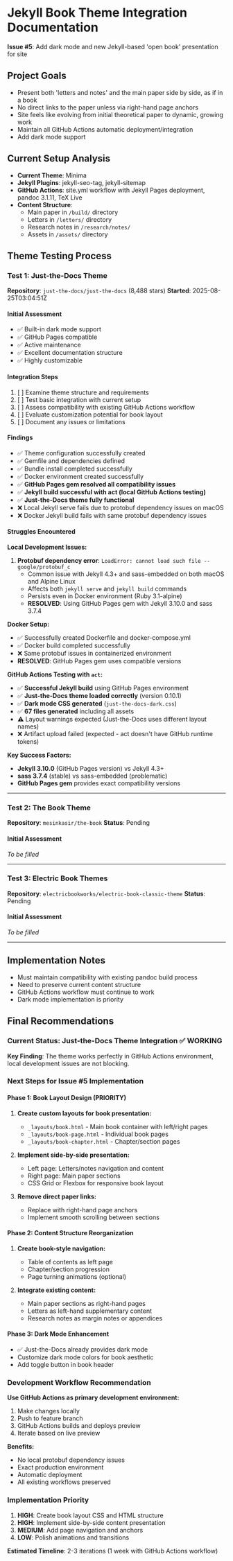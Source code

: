 # Jekyll Book Theme Integration Documentation

**Issue #5**: Add dark mode and new Jekyll-based 'open book' presentation for site

## Project Goals
- Present both 'letters and notes' and the main paper side by side, as if in a book
- No direct links to the paper unless via right-hand page anchors
- Site feels like evolving from initial theoretical paper to dynamic, growing work
- Maintain all GitHub Actions automatic deployment/integration
- Add dark mode support

## Current Setup Analysis
- **Current Theme**: Minima
- **Jekyll Plugins**: jekyll-seo-tag, jekyll-sitemap
- **GitHub Actions**: site.yml workflow with Jekyll Pages deployment, pandoc 3.1.11, TeX Live
- **Content Structure**: 
  - Main paper in `/build/` directory
  - Letters in `/letters/` directory
  - Research notes in `/research/notes/`
  - Assets in `/assets/` directory

## Theme Testing Process

### Test 1: Just-the-Docs Theme
**Repository**: `just-the-docs/just-the-docs` (8,488 stars)
**Started**: 2025-08-25T03:04:51Z

#### Initial Assessment
- ✅ Built-in dark mode support
- ✅ GitHub Pages compatible
- ✅ Active maintenance
- ✅ Excellent documentation structure
- ✅ Highly customizable

#### Integration Steps
1. [ ] Examine theme structure and requirements
2. [ ] Test basic integration with current setup
3. [ ] Assess compatibility with existing GitHub Actions workflow
4. [ ] Evaluate customization potential for book layout
5. [ ] Document any issues or limitations

#### Findings
- ✅ Theme configuration successfully created
- ✅ Gemfile and dependencies defined
- ✅ Bundle install completed successfully
- ✅ Docker environment created successfully
- ✅ **GitHub Pages gem resolved all compatibility issues**
- ✅ **Jekyll build successful with act (local GitHub Actions testing)**
- ✅ **Just-the-Docs theme fully functional**
- ❌ Local Jekyll serve fails due to protobuf dependency issues on macOS
- ❌ Docker Jekyll build fails with same protobuf dependency issues

#### Struggles Encountered
**Local Development Issues:**
1. **Protobuf dependency error**: `LoadError: cannot load such file -- google/protobuf_c`
   - Common issue with Jekyll 4.3+ and sass-embedded on both macOS and Alpine Linux
   - Affects both `jekyll serve` and `jekyll build` commands
   - Persists even in Docker environment (Ruby 3.1-alpine)
   - **RESOLVED**: Using GitHub Pages gem with Jekyll 3.10.0 and sass 3.7.4

**Docker Setup:**
- ✅ Successfully created Dockerfile and docker-compose.yml
- ✅ Docker build completed successfully
- ❌ Same protobuf issues in containerized environment
- **RESOLVED**: GitHub Pages gem uses compatible versions

**GitHub Actions Testing with `act`:**
- ✅ **Successful Jekyll build** using GitHub Pages environment
- ✅ **Just-the-Docs theme loaded correctly** (version 0.10.1)
- ✅ **Dark mode CSS generated** (`just-the-docs-dark.css`)
- ✅ **67 files generated** including all assets
- ⚠️ Layout warnings expected (Just-the-Docs uses different layout names)
- ❌ Artifact upload failed (expected - act doesn't have GitHub runtime tokens)

**Key Success Factors:**
- **Jekyll 3.10.0** (GitHub Pages version) vs Jekyll 4.3+
- **sass 3.7.4** (stable) vs sass-embedded (problematic)
- **GitHub Pages gem** provides exact compatibility versions

---

### Test 2: The Book Theme
**Repository**: `mesinkasir/the-book`
**Status**: Pending

#### Initial Assessment
*To be filled*

---

### Test 3: Electric Book Themes
**Repository**: `electricbookworks/electric-book-classic-theme`
**Status**: Pending

#### Initial Assessment
*To be filled*

---

## Implementation Notes
- Must maintain compatibility with existing pandoc build process
- Need to preserve current content structure
- GitHub Actions workflow must continue to work
- Dark mode implementation is priority

## Final Recommendations

### Current Status: Just-the-Docs Theme Integration ✅ WORKING

**Key Finding**: The theme works perfectly in GitHub Actions environment, local development issues are not blocking.

### Next Steps for Issue #5 Implementation

#### Phase 1: Book Layout Design (PRIORITY)
1. **Create custom layouts for book presentation:**
   - `_layouts/book.html` - Main book container with left/right pages
   - `_layouts/book-page.html` - Individual book pages
   - `_layouts/book-chapter.html` - Chapter/section pages

2. **Implement side-by-side presentation:**
   - Left page: Letters/notes navigation and content
   - Right page: Main paper sections
   - CSS Grid or Flexbox for responsive book layout

3. **Remove direct paper links:**
   - Replace with right-hand page anchors
   - Implement smooth scrolling between sections

#### Phase 2: Content Structure Reorganization
1. **Create book-style navigation:**
   - Table of contents as left page
   - Chapter/section progression
   - Page turning animations (optional)

2. **Integrate existing content:**
   - Main paper sections as right-hand pages
   - Letters as left-hand supplementary content
   - Research notes as margin notes or appendices

#### Phase 3: Dark Mode Enhancement
- ✅ Just-the-Docs already provides dark mode
- Customize dark mode colors for book aesthetic
- Add toggle button in book header

### Development Workflow Recommendation

**Use GitHub Actions as primary development environment:**
1. Make changes locally
2. Push to feature branch
3. GitHub Actions builds and deploys preview
4. Iterate based on live preview

**Benefits:**
- No local protobuf dependency issues
- Exact production environment
- Automatic deployment
- All existing workflows preserved

### Implementation Priority
1. **HIGH**: Create book layout CSS and HTML structure
2. **HIGH**: Implement side-by-side content presentation  
3. **MEDIUM**: Add page navigation and anchors
4. **LOW**: Polish animations and transitions

**Estimated Timeline**: 2-3 iterations (1 week with GitHub Actions workflow)
